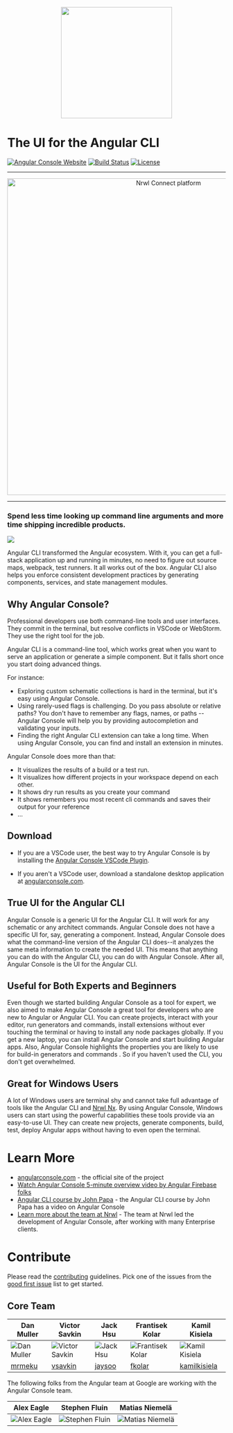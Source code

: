 <p align="center">
    <img src="https://raw.githubusercontent.com/nrwl/angular-console/master/static/angular-console-logo-with-text.jpg" width="256"/>
</p>

# The UI for the Angular CLI

[![Angular Console Website](https://img.shields.io/badge/Angular-Console-blue.png)](https://angularconsole.org/)
[![Build Status](https://circleci.com/gh/nrwl/angular-console/tree/master.png)](https://circleci.com/gh/nrwl/angular-console/tree/master)
[![License](https://img.shields.io/npm/l/@nrwl/schematics.png)](https://opensource.org/licenses/MIT)

<hr>

<p align="center">
  <a href="https://hubs.ly/H0hWwWd0" target="_blank">  
    <img 
         width="728"
         src="https://images.ctfassets.net/8eyogtwep6d2/3sfF3myh6RazVT3ZGqdy7u/a9849e076d02a272a5331bbdcd3dada4/join-connect-banner.png?w=1920"  
         alt="Nrwl Connect platform">
  </a>
</p>

<hr>

### Spend less time looking up command line arguments and more time shipping incredible products.

<img src="https://raw.githubusercontent.com/nrwl/angular-console/master/static/angular-console-plugin.gif">

Angular CLI transformed the Angular ecosystem. With it, you can get a full-stack application up and running in minutes, no need to figure out source maps, webpack, test runners. It all works out of the box. Angular CLI also helps you enforce consistent development practices by generating components, services, and state management modules.

## Why Angular Console?

Professional developers use both command-line tools and user interfaces. They commit in the terminal, but resolve conflicts in VSCode or WebStorm. They use the right tool for the job.

Angular CLI is a command-line tool, which works great when you want to serve an application or generate a simple component. But it falls short once you start doing advanced things.

For instance:

* Exploring custom schematic collections is hard in the terminal, but it's easy using Angular Console.
* Using rarely-used flags is challenging. Do you pass absolute or relative paths? You don't have to remember any flags, names, or paths -- Angular Console will help you by providing autocompletion and validating your inputs.
* Finding the right Angular CLI extension can take a long time. When using Angular Console, you can find and install an extension in minutes.


Angular Console does more than that:

* It visualizes the results of a build or a test run.
* It visualizes how different projects in your workspace depend on each other.
* It shows dry run results as you create your command
* It shows remembers you most recent cli commands and saves their output for your reference
* ...


## Download

* If you are a VSCode user, the best way to try Angular Console is by installing the [Angular Console VSCode Plugin](https://marketplace.visualstudio.com/items?itemName=nrwl.angular-console).

* If you aren't a VSCode user, download a standalone desktop application at [angularconsole.com](https://angularconsole.com).



## True UI for the Angular CLI

Angular Console is a generic UI for the Angular CLI. It will work for any schematic or any architect commands. Angular Console does not have a specific UI for, say, generating a component. Instead, Angular Console does what the command-line version of the Angular CLI does--it analyzes the same meta information to create the needed UI. This means that anything you can do with the Angular CLI, you can do with Angular Console. After all, Angular Console is the UI for the Angular CLI.


## Useful for Both Experts and Beginners

Even though we started building Angular Console as a tool for expert, we also aimed to make Angular Console a great tool for developers who are new to Angular or Angular CLI. You can create projects, interact with your editor, run generators and commands, install extensions without ever touching the terminal or having to install any node packages globally. If you get a new laptop, you can install Angular Console and start building Angular apps. Also, Angular Console highlights the properties you are likely to use for build-in generators and commands . So if you haven't used the CLI, you don't get overwhelmed.

## Great for Windows Users

A lot of Windows users are terminal shy and cannot take full advantage of tools like the Angular CLI and [Nrwl Nx](http://nrwl.io/nx). By using Angular Console, Windows users can start using the powerful capabilities these tools provide via an easy-to-use UI. They can create new projects, generate components, build, test, deploy Angular apps without having to even open the terminal.


# Learn More

- [angularconsole.com](http://angularconsole.com) - the official site of the project
- [Watch Angular Console 5-minute overview video by Angular Firebase folks](https://www.youtube.com/watch?time_continue=18&v=d2K2Cp8BJx0)
- [Angular CLI course by John Papa](https://www.pluralsight.com/courses/angular-cli) - the Angular CLI course by John Papa has a video on Angular Console
- [Learn more about the team at Nrwl](https://www.nrwl.io) - The team at Nrwl led the development of Angular Console, after working with many Enterprise clients.

# Contribute

Please read the [contributing](https://github.com/nrwl/angular-console/blob/master/CONTRIBUTING.md) guidelines.
Pick one of the issues from the [good first issue](https://github.com/nrwl/angular-console/issues?q=is%3Aopen+is%3Aissue+label%3A%22good+first+issue%22) list to get started.

## Core Team

| Dan Muller | Victor Savkin | Jack Hsu | Frantisek Kolar | Kamil Kisiela |
| ---------- | ------------- | -------- | -------------- | ------------- |
| ![Dan Muller][DM] | ![Victor Savkin][VS] | ![Jack Hsu][JH] | ![Frantisek Kolar][FK] | ![Kamil Kisiela][KK] |
| [mrmeku](https://github.com/mrmeku) | [vsavkin](https://github.com/vsavkin) | [jaysoo](https://github.com/jaysoo) | [fkolar](https://github.com/fkolar) | [kamilkisiela](https://github.com/kamilkisiela) |

[DM]: https://raw.githubusercontent.com/nrwl/angular-console/master/static/dan_pic.jpg
[VS]: https://raw.githubusercontent.com/nrwl/angular-console/master/static/victor_pic.jpg
[JH]: https://raw.githubusercontent.com/nrwl/angular-console/master/static/jack_pic.jpg
[FK]: https://avatars0.githubusercontent.com/u/17149942?s=150&v=4
[KK]: https://avatars1.githubusercontent.com/u/8167190?s=150&v=4

The following folks from the Angular team at Google are working with the Angular Console team.

| Alex Eagle | Stephen Fluin | Matias Niemelä |
| ---------- | ------------- | -------------- |
| ![Alex Eagle][AE] | ![Stephen Fluin][SF] | ![Matias Niemelä][MN] |

[AE]: https://raw.githubusercontent.com/nrwl/angular-console/master/static/alex_eagle_pic.jpg
[SF]: https://raw.githubusercontent.com/nrwl/angular-console/master/static/stephen_pic.jpg
[MN]: https://raw.githubusercontent.com/nrwl/angular-console/master/static/matias_pic.jpg
